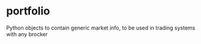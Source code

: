 # portfolio
Python objects to contain generic market info, to be used in trading systems with any brocker
